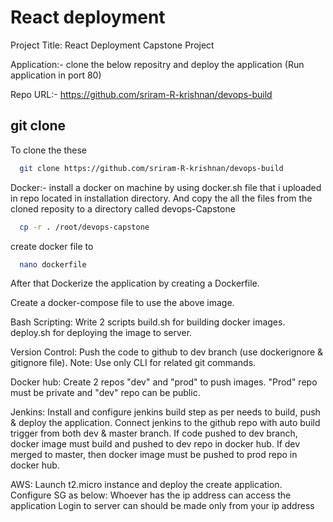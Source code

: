
# React deployment

Project Title: React Deployment Capstone Project
 
Application:-
clone the below repositry and deploy the application (Run     application in port 80)

Repo URL:- https://github.com/sriram-R-krishnan/devops-build

## git clone 

To clone the these 
```bash
  git clone https://github.com/sriram-R-krishnan/devops-build
```


Docker:-
install a docker on  machine by using docker.sh file that i uploaded in repo located in installation directory.
And copy the all the files from the cloned reposity to a directory called devops-Capstone

```bash
  cp -r . /root/devops-capstone
```
create docker file to 
```bash
  nano dockerfile
```


After that Dockerize the application by creating a Dockerfile.


Create a docker-compose file to use the above image.

Bash Scripting:
Write 2 scripts
build.sh for building docker images.
deploy.sh for deploying the image to server.

Version Control:
Push the code to github to dev branch (use dockerignore & gitignore file).
Note: Use only CLI for related git commands.

Docker hub:
Create 2 repos "dev" and "prod" to push images.
"Prod" repo must be private and "dev" repo can be public.

Jenkins:
Install and configure jenkins build step as per needs to build, push & deploy the application.
Connect jenkins to the github repo with auto build trigger from both dev & master branch.
 If code pushed to dev branch, docker image must build and pushed to dev repo in docker hub.
If dev merged to master, then docker image must be pushed to prod repo in docker hub.

AWS:
Launch t2.micro instance and deploy the create application.
Configure SG as below:
Whoever has the ip address can access the application
Login to server can should be made only from your ip address



